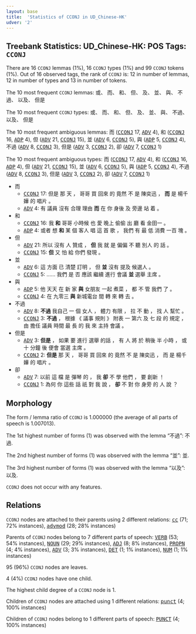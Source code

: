 ```yaml
---
layout: base
title:  'Statistics of CCONJ in UD_Chinese-HK'
udver: '2'
---
```


## Treebank Statistics: UD_Chinese-HK: POS Tags: `CCONJ`

There are 16 `CCONJ` lemmas (1%), 16 `CCONJ` types (1%) and 99 `CCONJ` tokens (1%).
Out of 16 observed tags, the rank of `CCONJ` is: 12 in number of lemmas, 12 in number of types and 13 in number of tokens.

The 10 most frequent `CCONJ` lemmas: 或、 而、 和、 但、 及、 並、 與、 不過、 以及、 但是

The 10 most frequent `CCONJ` types:  或、 而、 和、 但、 及、 並、 與、 不過、 以及、 但是

The 10 most frequent ambiguous lemmas: 而 (<tt><a href="zh_hk-pos-CCONJ.html">CCONJ</a></tt> 17, <tt><a href="zh_hk-pos-ADV.html">ADV</a></tt> 4), 和 (<tt><a href="zh_hk-pos-CCONJ.html">CCONJ</a></tt> 16, <tt><a href="zh_hk-pos-ADP.html">ADP</a></tt> 4), 但 (<tt><a href="zh_hk-pos-ADV.html">ADV</a></tt> 21, <tt><a href="zh_hk-pos-CCONJ.html">CCONJ</a></tt> 15), 並 (<tt><a href="zh_hk-pos-ADV.html">ADV</a></tt> 6, <tt><a href="zh_hk-pos-CCONJ.html">CCONJ</a></tt> 5), 與 (<tt><a href="zh_hk-pos-ADP.html">ADP</a></tt> 5, <tt><a href="zh_hk-pos-CCONJ.html">CCONJ</a></tt> 4), 不過 (<tt><a href="zh_hk-pos-ADV.html">ADV</a></tt> 8, <tt><a href="zh_hk-pos-CCONJ.html">CCONJ</a></tt> 3), 但是 (<tt><a href="zh_hk-pos-ADV.html">ADV</a></tt> 3, <tt><a href="zh_hk-pos-CCONJ.html">CCONJ</a></tt> 2), 卻 (<tt><a href="zh_hk-pos-ADV.html">ADV</a></tt> 7, <tt><a href="zh_hk-pos-CCONJ.html">CCONJ</a></tt> 1)

The 10 most frequent ambiguous types:  而 (<tt><a href="zh_hk-pos-CCONJ.html">CCONJ</a></tt> 17, <tt><a href="zh_hk-pos-ADV.html">ADV</a></tt> 4), 和 (<tt><a href="zh_hk-pos-CCONJ.html">CCONJ</a></tt> 16, <tt><a href="zh_hk-pos-ADP.html">ADP</a></tt> 4), 但 (<tt><a href="zh_hk-pos-ADV.html">ADV</a></tt> 21, <tt><a href="zh_hk-pos-CCONJ.html">CCONJ</a></tt> 15), 並 (<tt><a href="zh_hk-pos-ADV.html">ADV</a></tt> 6, <tt><a href="zh_hk-pos-CCONJ.html">CCONJ</a></tt> 5), 與 (<tt><a href="zh_hk-pos-ADP.html">ADP</a></tt> 5, <tt><a href="zh_hk-pos-CCONJ.html">CCONJ</a></tt> 4), 不過 (<tt><a href="zh_hk-pos-ADV.html">ADV</a></tt> 8, <tt><a href="zh_hk-pos-CCONJ.html">CCONJ</a></tt> 3), 但是 (<tt><a href="zh_hk-pos-ADV.html">ADV</a></tt> 3, <tt><a href="zh_hk-pos-CCONJ.html">CCONJ</a></tt> 2), 卻 (<tt><a href="zh_hk-pos-ADV.html">ADV</a></tt> 7, <tt><a href="zh_hk-pos-CCONJ.html">CCONJ</a></tt> 1)


* 而
  * <tt><a href="zh_hk-pos-CCONJ.html">CCONJ</a></tt> 17: 但是 那 天 ， 哥哥 買 回來 的 竟然 不 是 陳奕迅 ， <b>而</b> 是 楊千嬅 的 唱片 。
  * <tt><a href="zh_hk-pos-ADV.html">ADV</a></tt> 4: 有 議員 沒有 合理 理由 <b>而</b> 在 你 身後 及 旁邊 站 着 。
* 和
  * <tt><a href="zh_hk-pos-CCONJ.html">CCONJ</a></tt> 16: 我 <b>和</b> 哥哥 小時候 也 愛 晚上 偷偷 出 廳 看 金田一 。
  * <tt><a href="zh_hk-pos-ADP.html">ADP</a></tt> 4: 或者 想 <b>和</b> 某 個 客人 唱 這 首 歌 ， 我們 有 最 低 消費 一百 塊 。
* 但
  * <tt><a href="zh_hk-pos-ADV.html">ADV</a></tt> 21: 所以 沒有 人 贊成 ， <b>但</b> 我 就 是 偏偏 不 聽 別人 的 話 。
  * <tt><a href="zh_hk-pos-CCONJ.html">CCONJ</a></tt> 15: <b>但</b> 又 怕 給 你們 發現 。
* 並
  * <tt><a href="zh_hk-pos-ADV.html">ADV</a></tt> 6: 這 方面 已 清楚 訂明 ， 但 <b>並</b> 沒有 提及 候選人 。
  * <tt><a href="zh_hk-pos-CCONJ.html">CCONJ</a></tt> 5: …… 我們 是 否 應該 繼續 進行 會議 <b>並</b> 選舉 主席 。
* 與
  * <tt><a href="zh_hk-pos-ADP.html">ADP</a></tt> 5: 他 天天 在 新 家 <b>與</b> 女朋友 一起 煮菜 ， 都 不 管 我們 了 。
  * <tt><a href="zh_hk-pos-CCONJ.html">CCONJ</a></tt> 4: 在 九零三 <b>與</b> 新城電台 間 轉 來 轉 去 。
* 不過
  * <tt><a href="zh_hk-pos-ADV.html">ADV</a></tt> 8: <b>不過</b> 我自己 一 個 女人 ， 體力 有限 ， 拉 不 動 ， 找 人 幫忙 。
  * <tt><a href="zh_hk-pos-CCONJ.html">CCONJ</a></tt> 3: <b>不過</b> ， 根據 《 議事 規則 》 附表 一 第六 及 七 段 的 規定 ， 由 擔任 議員 時間 最 長 的 我 來 主持 會議 。
* 但是
  * <tt><a href="zh_hk-pos-ADV.html">ADV</a></tt> 3: <b>但是</b> ， 如果 要 進行 選舉 的話 ， 有 人 將 於 稍後 半 小時 ， 或 十 分鐘 後 便會 當選 主席 。
  * <tt><a href="zh_hk-pos-CCONJ.html">CCONJ</a></tt> 2: <b>但是</b> 那 天 ， 哥哥 買 回來 的 竟然 不 是 陳奕迅 ， 而 是 楊千嬅 的 唱片 。
* 卻
  * <tt><a href="zh_hk-pos-ADV.html">ADV</a></tt> 7: 以前 這 檔 是 彈琴 的 ， 我 <b>卻</b> 不 學 他們 ， 要 創新 ！
  * <tt><a href="zh_hk-pos-CCONJ.html">CCONJ</a></tt> 1: 為何 你 這些 話 祇 對 我 說 ， <b>卻</b> 不 對 你 身旁 的 人 說 ？

## Morphology

The form / lemma ratio of `CCONJ` is 1.000000 (the average of all parts of speech is 1.007013).

The 1st highest number of forms (1) was observed with the lemma “不過”: 不過.

The 2nd highest number of forms (1) was observed with the lemma “並”: 並.

The 3rd highest number of forms (1) was observed with the lemma “以及”: 以及.

`CCONJ` does not occur with any features.


## Relations

`CCONJ` nodes are attached to their parents using 2 different relations: <tt><a href="zh_hk-dep-cc.html">cc</a></tt> (71; 72% instances), <tt><a href="zh_hk-dep-advmod.html">advmod</a></tt> (28; 28% instances)

Parents of `CCONJ` nodes belong to 7 different parts of speech: <tt><a href="zh_hk-pos-VERB.html">VERB</a></tt> (53; 54% instances), <tt><a href="zh_hk-pos-NOUN.html">NOUN</a></tt> (29; 29% instances), <tt><a href="zh_hk-pos-ADJ.html">ADJ</a></tt> (8; 8% instances), <tt><a href="zh_hk-pos-PROPN.html">PROPN</a></tt> (4; 4% instances), <tt><a href="zh_hk-pos-ADV.html">ADV</a></tt> (3; 3% instances), <tt><a href="zh_hk-pos-DET.html">DET</a></tt> (1; 1% instances), <tt><a href="zh_hk-pos-NUM.html">NUM</a></tt> (1; 1% instances)

95 (96%) `CCONJ` nodes are leaves.

4 (4%) `CCONJ` nodes have one child.

The highest child degree of a `CCONJ` node is 1.

Children of `CCONJ` nodes are attached using 1 different relations: <tt><a href="zh_hk-dep-punct.html">punct</a></tt> (4; 100% instances)

Children of `CCONJ` nodes belong to 1 different parts of speech: <tt><a href="zh_hk-pos-PUNCT.html">PUNCT</a></tt> (4; 100% instances)

